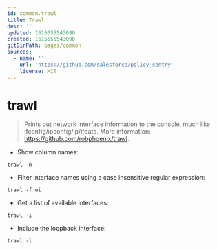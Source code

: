 ```yaml
---
id: common.trawl
title: Trawl
desc: ''
updated: 1615655543090
created: 1615655543090
gitDirPath: pages/common
sources:
  - name: ''
    url: 'https://github.com/salesforce/policy_sentry'
    license: MIT
---
```

# trawl

> Prints out network interface information to the console, much like ifconfig/ipconfig/ip/ifdata.
> More information: <https://github.com/robphoenix/trawl>.

- Show column names:

`trawl -n`

- Filter interface names using a case insensitive regular expression:

`trawl -f wi`

- Get a list of available interfaces:

`trawl -i`

- Include the loopback interface:

`trawl -l`


